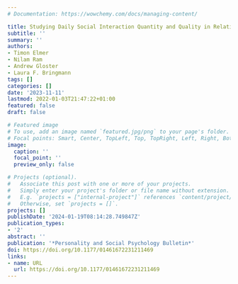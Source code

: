 ```yaml
---
# Documentation: https://wowchemy.com/docs/managing-content/

title: Studying Daily Social Interaction Quantity and Quality in Relation to Depression Change: A Multi-Phase Experience Sampling Study
subtitle: ''
summary: ''
authors:
- Timon Elmer
- Nilam Ram
- Andrew Gloster
- Laura F. Bringmann
tags: []
categories: []
date: '2023-11-11'
lastmod: 2022-01-03T21:47:22+01:00
featured: false
draft: false

# Featured image
# To use, add an image named `featured.jpg/png` to your page's folder.
# Focal points: Smart, Center, TopLeft, Top, TopRight, Left, Right, BottomLeft, Bottom, BottomRight.
image:
  caption: ''
  focal_point: ''
  preview_only: false

# Projects (optional).
#   Associate this post with one or more of your projects.
#   Simply enter your project's folder or file name without extension.
#   E.g. `projects = ["internal-project"]` references `content/project/deep-learning/index.md`.
#   Otherwise, set `projects = []`.
projects: []
publishDate: '2024-01-19T08:14:28.749847Z'
publication_types:
- '2'
abstract: ''
publication: '*Personality and Social Psychology Bulletin*'
doi: https://doi.org/10.1177/01461672231211469
links:
- name: URL
  url: https://doi.org/10.1177/01461672231211469
---
```

